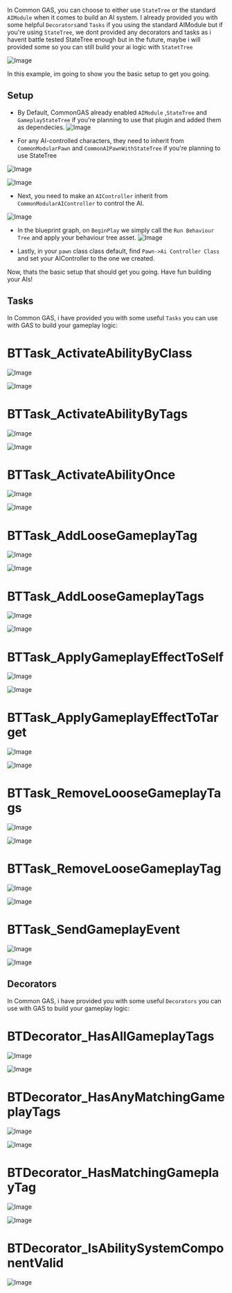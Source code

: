In Common GAS, you can choose to either use ``StateTree`` or the standard ``AIModule`` when it comes to build an AI system.
I already provided you with some helpful ``Decorators``and ``Tasks`` if you using the standard AIModule but if you're using ``StateTree``, we dont provided any decorators and tasks as i havent battle tested StateTree enough but in the future, maybe i will provided some so you can still build your ai logic with ``StatetTree``

![Image](img/AIFolder.png)

In this example, im going to show you the basic setup to get you going.


## Setup

- By Default, CommonGAS already enabled ``AIModule`` ,``StateTree`` and ``GameplayStateTree`` if you're planning to use that plugin and added them as dependecies. 
![Image](img/statetree.png)

- For any AI-controlled characters, they need to inherit from ``CommonModularPawn`` and ``CommonAIPawnWithStateTree`` if you're planning to use StateTree

![Image](img/commonmodularpawn1.png)

![Image](img/commonmodularpawn2.png)

- Next, you need to make an ``AIController`` inherit from ``CommonModularAIController`` to control the AI.

![Image](img/aicontroller.png)

- In the blueprint graph, on ``BeginPlay`` we simply call the ``Run Behaviour Tree`` and apply your behaviour tree asset.
![Image](img/aicontroller_beginplay.png)

- Lastly, in your ``pawn`` class class default, find ``Pawn->Ai Controller Class`` and set your AIController to the one we created.

Now, thats the basic setup that should get you going. Have fun building your AIs!

## Tasks

In Common GAS, i have provided you with some useful ``Tasks`` you can use with GAS to build your gameplay logic:

# BTTask_ActivateAbilityByClass

![Image](img/BTTask_ActivateAbilityByClass.png)

![Image](img/BTTask_ActivateAbilityByClass1.png)

# BTTask_ActivateAbilityByTags

![Image](img/BTTask_ActivateAbilityByTags.png)

![Image](img/BTTask_ActivateAbilityByTags1.png)

# BTTask_ActivateAbilityOnce

![Image](img/BTTask_ActivateAbilityOnce.png)

![Image](img/BTTask_ActivateAbilityOnce1.png)

# BTTask_AddLooseGameplayTag

![Image](img/BTTask_AddLooseGameplayTag.png)

![Image](img/BTTask_AddLooseGameplayTag1.png)

# BTTask_AddLooseGameplayTags

![Image](img/BTTask_AddLooseGameplayTags.png)

![Image](img/BTTask_AddLooseGameplayTags1.png)

# BTTask_ApplyGameplayEffectToSelf

![Image](img/BTTask_ApplyGameplayEffectToSelf.png)

![Image](img/BTTask_ApplyGameplayEffectToSelf1.png)

# BTTask_ApplyGameplayEffectToTarget

![Image](img/BTTask_ApplyGameplayEffectToTarget.png)

![Image](img/BTTask_ApplyGameplayEffectToTarget1.png)

# BTTask_RemoveLoooseGameplayTags

![Image](img/BTTask_RemoveLoooseGameplayTags.png)

![Image](img/BTTask_RemoveLoooseGameplayTags1.png)

# BTTask_RemoveLooseGameplayTag

![Image](img/BTTask_RemoveLooseGameplayTag.png)

![Image](img/BTTask_RemoveLooseGameplayTag1.png)

# BTTask_SendGameplayEvent

![Image](img/BTTask_SendGameplayEvent.png)

![Image](img/BTTask_SendGameplayEvent1.png)

## Decorators

In Common GAS, i have provided you with some useful ``Decorators`` you can use with GAS to build your gameplay logic:

# BTDecorator_HasAllGameplayTags

![Image](img/BTDecorator_HasAllGameplayTags.png)

![Image](img/BTDecorator_HasAllGameplayTags1.png)

# BTDecorator_HasAnyMatchingGameplayTags

![Image](img/BTDecorator_HasAnyMatchingGameplayTags.png)

![Image](img/BTDecorator_HasAnyMatchingGameplayTags1.png)

# BTDecorator_HasMatchingGameplayTag

![Image](img/BTDecorator_HasMatchingGameplayTag.png)

![Image](img/BTDecorator_HasMatchingGameplayTag1.png)

# BTDecorator_IsAbilitySystemComponentValid

![Image](img/BTDecorator_IsAbilitySystemComponentValid.png)
